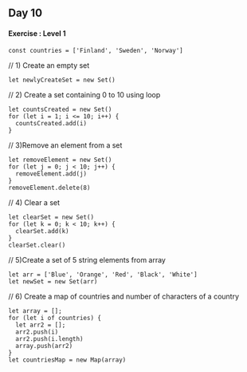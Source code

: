 ## Day 10

#### Exercise : Level 1

```
const countries = ['Finland', 'Sweden', 'Norway']
```
// 1) Create an empty set 
```
let newlyCreateSet = new Set()
```

// 2) Create a set containing 0 to 10 using loop
```
let countsCreated = new Set()
for (let i = 1; i <= 10; i++) {
  countsCreated.add(i)
}
```

// 3)Remove an element from a set 
```
let removeElement = new Set()
for (let j = 0; j < 10; j++) {
  removeElement.add(j)
}
removeElement.delete(8)

```

// 4) Clear a set
```
let clearSet = new Set()
for (let k = 0; k < 10; k++) {
  clearSet.add(k)
}
clearSet.clear()

```

// 5)Create a set of 5 string elements from array 
```
let arr = ['Blue', 'Orange', 'Red', 'Black', 'White']
let newSet = new Set(arr)

```

// 6) Create a map of countries and number of characters of a country 
```
let array = [];
for (let i of countries) {
  let arr2 = [];
  arr2.push(i)
  arr2.push(i.length)
  array.push(arr2)
}
let countriesMap = new Map(array)

```

